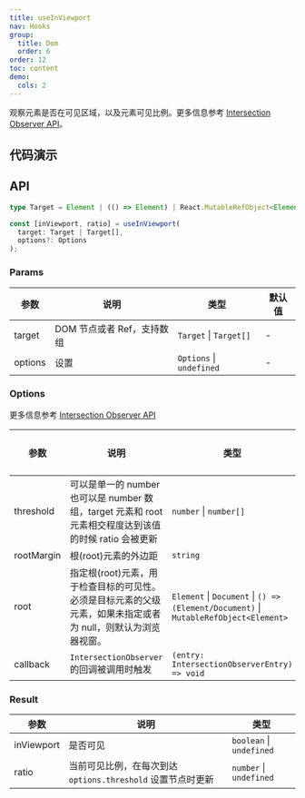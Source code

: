 ```yaml
---
title: useInViewport
nav: Hooks
group:
  title: Dom
  order: 6
order: 12
toc: content
demo:
  cols: 2
---
```


观察元素是否在可见区域，以及元素可见比例。更多信息参考 [Intersection Observer API](https://developer.mozilla.org/zh-CN/docs/Web/API/Intersection_Observer_API)。

## 代码演示

<!-- prettier-ignore -->
<code src="./demo/demo1.tsx"></code>
<code src="./demo/demo2.tsx"></code>
<code src="./demo/demo3.tsx"></code>

## API

```typescript
type Target = Element | (() => Element) | React.MutableRefObject<Element>;

const [inViewport, ratio] = useInViewport(
  target: Target | Target[],
  options?: Options
);
```

### Params

| 参数    | 说明                       | 类型                     | 默认值 |
| ------- | -------------------------- | ------------------------ | ------ |
| target  | DOM 节点或者 Ref，支持数组 | `Target` \| `Target[]`   | -      |
| options | 设置                       | `Options` \| `undefined` | -      |

### Options

更多信息参考 [Intersection Observer API](https://developer.mozilla.org/zh-CN/docs/Web/API/Intersection_Observer_API)

| 参数 | 说明 | 类型 | 默认值 |
| --- | --- | --- | --- |
| threshold | 可以是单一的 number 也可以是 number 数组，target 元素和 root 元素相交程度达到该值的时候 ratio 会被更新 | `number` \| `number[]` | - |
| rootMargin | 根(root)元素的外边距 | `string` | - |
| root | 指定根(root)元素，用于检查目标的可见性。必须是目标元素的父级元素，如果未指定或者为 null，则默认为浏览器视窗。 | `Element` \| `Document` \| `() => (Element/Document)` \| `MutableRefObject<Element>` | - |
| callback | `IntersectionObserver` 的回调被调用时触发 | `(entry: IntersectionObserverEntry) => void` | - |

### Result

| 参数 | 说明 | 类型 |
| --- | --- | --- |
| inViewport | 是否可见 | `boolean` \| `undefined` |
| ratio | 当前可见比例，在每次到达 `options.threshold` 设置节点时更新 | `number` \| `undefined` |
